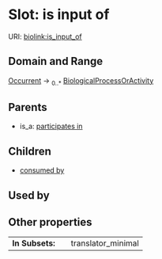 
# Slot: is input of




URI: [biolink:is_input_of](https://w3id.org/biolink/vocab/is_input_of)


## Domain and Range

[Occurrent](Occurrent.md) &#8594;  <sub>0..\*</sub> [BiologicalProcessOrActivity](BiologicalProcessOrActivity.md)

## Parents

 *  is_a: [participates in](participates_in.md)

## Children

 *  [consumed by](consumed_by.md)

## Used by


## Other properties

|  |  |  |
| --- | --- | --- |
| **In Subsets:** | | translator_minimal |


